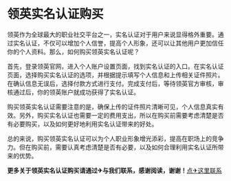 # 领英实名认证购买

领英作为全球最大的职业社交平台之一，实名认证对于用户来说显得格外重要。通过实名认证，不仅可以增加个人信誉，提高个人形象，还可以让其他用户更加信任你的个人资料。那么，如何购买领英实名认证呢？

首先，登录领英官网，进入个人账户设置页面，找到实名认证的入口。在实名认证页面，选择购买实名认证的选项，并根据提示填写个人信息和上传相关证件照片。在确认信息无误后，选择付款方式进行支付。完成支付后，等待领英官方审核，审核通过后，你的领英账户就成功获得了实名认证。

购买领英实名认证需要注意的是，确保上传的证件照片清晰可见，个人信息真实有效。另外，购买实名认证也需要一定的费用支出，所以在购买前需要考虑清楚是否有必要购买，以及如何更好地利用实名认证带来的好处。

总的来说，购买领英实名认证可以为个人职业形象增光添彩，提高在职场上的竞争力。但在购买前，需要认真考虑清楚是否有必要，以及如何合理利用实名认证所带来的优势。

**更多关于领英实名认证购买请通过✈与我们联系，感谢阅读，谢谢！**[点✈这里联系](https://lm.k02.cc)